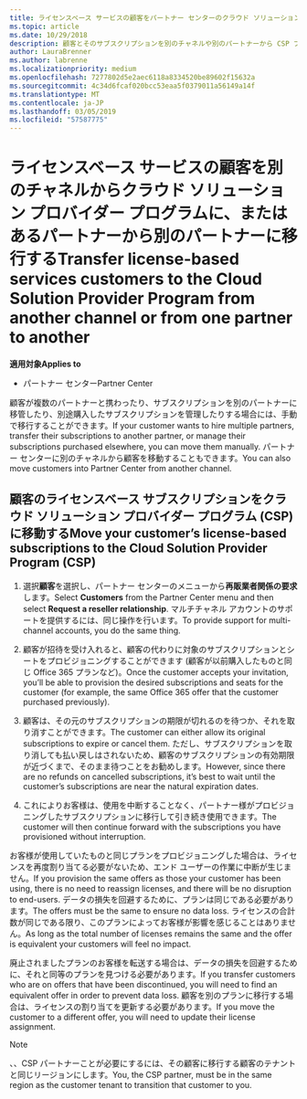 ```yaml
---
title: ライセンスベース サービスの顧客をパートナー センターのクラウド ソリューション プロバイダー プログラムに移動する | パートナー センター
ms.topic: article
ms.date: 10/29/2018
description: 顧客とそのサブスクリプションを別のチャネルや別のパートナーから CSP プログラムに移動します。
author: LauraBrenner
ms.author: labrenne
ms.localizationpriority: medium
ms.openlocfilehash: 7277802d5e2aec6118a8334520be89602f15632a
ms.sourcegitcommit: 4c34d6fcaf020bcc53eaa5f0379011a56149a14f
ms.translationtype: MT
ms.contentlocale: ja-JP
ms.lasthandoff: 03/05/2019
ms.locfileid: "57587775"
---
```

# <a name="transfer-license-based-services-customers-to-the-cloud-solution-provider-program-from-another-channel-or-from-one-partner-to-another"></a><span data-ttu-id="f52dc-103">ライセンスベース サービスの顧客を別のチャネルからクラウド ソリューション プロバイダー プログラムに、またはあるパートナーから別のパートナーに移行する</span><span class="sxs-lookup"><span data-stu-id="f52dc-103">Transfer license-based services customers to the Cloud Solution Provider Program from another channel or from one partner to another</span></span>

<span data-ttu-id="f52dc-104">**適用対象**</span><span class="sxs-lookup"><span data-stu-id="f52dc-104">**Applies to**</span></span>

-  <span data-ttu-id="f52dc-105">パートナー センター</span><span class="sxs-lookup"><span data-stu-id="f52dc-105">Partner Center</span></span>

<span data-ttu-id="f52dc-106">顧客が複数のパートナーと携わったり、サブスクリプションを別のパートナーに移管したり、別途購入したサブスクリプションを管理したりする場合には、手動で移行することができます。</span><span class="sxs-lookup"><span data-stu-id="f52dc-106">If your customer wants to hire multiple partners, transfer their subscriptions to another partner, or manage their subscriptions purchased elsewhere, you can move them manually.</span></span> <span data-ttu-id="f52dc-107">パートナー センターに別のチャネルから顧客を移動することもできます。</span><span class="sxs-lookup"><span data-stu-id="f52dc-107">You can also move customers into Partner Center from another channel.</span></span>

## <a name="move-your-customers-license-based-subscriptions-to-the-cloud-solution-provider-program-csp"></a><span data-ttu-id="f52dc-108">顧客のライセンスベース サブスクリプションをクラウド ソリューション プロバイダー プログラム (CSP) に移動する</span><span class="sxs-lookup"><span data-stu-id="f52dc-108">Move your customer’s license-based subscriptions to the Cloud Solution Provider Program (CSP)</span></span>

1. <span data-ttu-id="f52dc-109">選択**顧客**を選択し、パートナー センターのメニューから**再販業者関係の要求**します。</span><span class="sxs-lookup"><span data-stu-id="f52dc-109">Select **Customers** from the Partner Center menu and then select **Request a reseller relationship**.</span></span> <span data-ttu-id="f52dc-110">マルチチャネル アカウントのサポートを提供するには、同じ操作を行います。</span><span class="sxs-lookup"><span data-stu-id="f52dc-110">To provide support for multi-channel accounts, you do the same thing.</span></span>

2.  <span data-ttu-id="f52dc-111">顧客が招待を受け入れると、顧客の代わりに対象のサブスクリプションとシートをプロビジョニングすることができます (顧客が以前購入したものと同じ Office 365 プランなど)。</span><span class="sxs-lookup"><span data-stu-id="f52dc-111">Once the customer accepts your invitation, you’ll be able to provision the desired subscriptions and seats for the customer (for example, the same Office 365 offer that the customer purchased previously).</span></span>

3. <span data-ttu-id="f52dc-112">顧客は、その元のサブスクリプションの期限が切れるのを待つか、それを取り消すことができます。</span><span class="sxs-lookup"><span data-stu-id="f52dc-112">The customer can either allow its original subscriptions to expire or cancel them.</span></span> <span data-ttu-id="f52dc-113">ただし、サブスクリプションを取り消しても払い戻しはされないため、顧客のサブスクリプションの有効期限が近づくまで、そのまま待つことをお勧めします。</span><span class="sxs-lookup"><span data-stu-id="f52dc-113">However, since there are no refunds on cancelled subscriptions, it’s best to wait until the customer’s subscriptions are near the natural expiration dates.</span></span>

4. <span data-ttu-id="f52dc-114">これによりお客様は、使用を中断することなく、パートナー様がプロビジョニングしたサブスクリプションに移行して引き続き使用できます。</span><span class="sxs-lookup"><span data-stu-id="f52dc-114">The customer will then continue forward with the subscriptions you have provisioned without interruption.</span></span>


<span data-ttu-id="f52dc-115">お客様が使用していたものと同じプランをプロビジョニングした場合は、ライセンスを再度割り当てる必要がないため、エンド ユーザーの作業に中断が生じません。</span><span class="sxs-lookup"><span data-stu-id="f52dc-115">If you provision the same offers as those your customer has been using, there is no need to reassign licenses, and there will be no disruption to end-users.</span></span> <span data-ttu-id="f52dc-116">データの損失を回避するために、プランは同じである必要があります。</span><span class="sxs-lookup"><span data-stu-id="f52dc-116">The offers must be the same to ensure no data loss.</span></span> <span data-ttu-id="f52dc-117">ライセンスの合計数が同じである限り、このプランによってお客様が影響を感じることはありません。</span><span class="sxs-lookup"><span data-stu-id="f52dc-117">As long as the total number of licenses remains the same and the offer is equivalent your customers will feel no impact.</span></span>

<span data-ttu-id="f52dc-118">廃止されましたプランのお客様を転送する場合は、データの損失を回避するために、それと同等のプランを見つける必要があります。</span><span class="sxs-lookup"><span data-stu-id="f52dc-118">If you transfer customers who are on offers that have been discontinued, you will need to find an equivalent offer in order to prevent data loss.</span></span> <span data-ttu-id="f52dc-119">顧客を別のプランに移行する場合は、ライセンスの割り当てを更新する必要があります。</span><span class="sxs-lookup"><span data-stu-id="f52dc-119">If you move the customer to a different offer, you will need to update their license assignment.</span></span>

>[!NOTE]
><span data-ttu-id="f52dc-120">、、CSP パートナーことが必要にするには、その顧客に移行する顧客のテナントと同じリージョンにします。</span><span class="sxs-lookup"><span data-stu-id="f52dc-120">You, the CSP partner, must be in the same region as the customer tenant to transition that customer to you.</span></span> 



